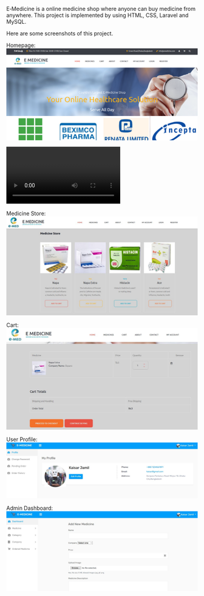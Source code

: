 E‑Medicine is a online medicine shop where anyone can buy medicine from anywhere.
This project is implemented by using HTML, CSS, Laravel and MySQL.

Here are some screenshots of this project.

Homepage: 
![alt text](https://github.com/KaisarJamil/Emedicine/blob/master/home.png)

![alt text](https://github.com/KaisarJamil/Emedicine/blob/master/tem.mp4)


Medicine Store:
![alt text](https://github.com/KaisarJamil/Emedicine/blob/master/medicine.JPG)


Cart:
![alt text](https://github.com/KaisarJamil/Emedicine/blob/master/cart.JPG)


User Profile:
![alt text](https://github.com/KaisarJamil/Emedicine/blob/master/profile.JPG)


Admin Dashboard:
![alt text](https://github.com/KaisarJamil/Emedicine/blob/master/dashboard.JPG)
